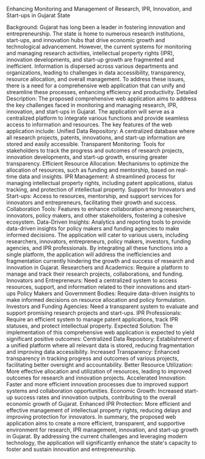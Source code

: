 Enhancing Monitoring and Management of Research, IPR, Innovation, and Start-ups in Gujarat State

Background: Gujarat has long been a leader in fostering innovation and entrepreneurship. The state is home to numerous research institutions, start-ups, and innovation hubs that drive economic growth and technological advancement. However, the current systems for monitoring and managing research activities, intellectual property rights (IPR), innovation developments, and start-up growth are fragmented and inefficient. Information is dispersed across various departments and organizations, leading to challenges in data accessibility, transparency, resource allocation, and overall management. To address these issues, there is a need for a comprehensive web application that can unify and streamline these processes, enhancing efficiency and productivity.
Detailed Description: The proposed comprehensive web application aims to address the key challenges faced in monitoring and managing research, IPR, innovation, and start-ups in Gujarat. The application will serve as a centralized platform to integrate various functions and provide seamless access to information and resources.
The key features of the web application include:
Unified Data Repository: A centralized database where all research projects, patents, innovations, and start-up information are stored and easily accessible.
Transparent Monitoring: Tools for stakeholders to track the progress and outcomes of research projects, innovation developments, and start-up growth, ensuring greater transparency.
Efficient Resource Allocation: Mechanisms to optimize the allocation of resources, such as funding and mentorship, based on real-time data and insights.
IPR Management: A streamlined process for managing intellectual property rights, including patent applications, status tracking, and protection of intellectual property.
Support for Innovators and Start-ups: Access to resources, mentorship, and support services for innovators and entrepreneurs, facilitating their growth and success.
Collaboration Tools: Features to enhance collaboration among researchers, innovators, policy makers, and other stakeholders, fostering a cohesive ecosystem.
Data-Driven Insights: Analytics and reporting tools to provide data-driven insights for policy makers and funding agencies to make informed decisions. The application will cater to various users, including researchers, innovators, entrepreneurs, policy makers, investors, funding agencies, and IPR professionals. By integrating all these functions into a single platform, the application will address the inefficiencies and fragmentation currently hindering the growth and success of research and innovation in Gujarat. Researchers and Academics: Require a platform to manage and track their research projects, collaborations, and funding. Innovators and Entrepreneurs: Need a centralized system to access resources, support, and information related to their innovations and start-ups Policy Makers and Government Bodies: Require data-driven insights to make informed decisions on resource allocation and policy formulation. Investors and Funding Agencies: Need a transparent system to evaluate and support promising research projects and start-ups. IPR Professionals: Require an efficient system to manage patent applications, track IPR statuses, and protect intellectual property. Expected Solution: The implementation of this comprehensive web application is expected to yield significant positive outcomes: Centralized Data Repository: Establishment of a unified platform where all relevant data is stored, reducing fragmentation and improving data accessibility. Increased Transparency: Enhanced transparency in tracking progress and outcomes of various projects, facilitating better oversight and accountability. Better Resource Utilization: More effective allocation and utilization of resources, leading to improved outcomes for research and innovation projects. Accelerated Innovation: Faster and more efficient innovation processes due to improved support systems and collaboration opportunities. Economic Growth: Increased start-up success rates and innovation outputs, contributing to the overall economic growth of Gujarat. Enhanced IPR Protection: More efficient and effective management of intellectual property rights, reducing delays and improving protection for innovators. In summary, the proposed web application aims to create a more efficient, transparent, and supportive environment for research, IPR management, innovation, and start-up growth in Gujarat. By addressing the current challenges and leveraging modern technology, the application will significantly enhance the state's capacity to foster and sustain innovation and entrepreneurship.

